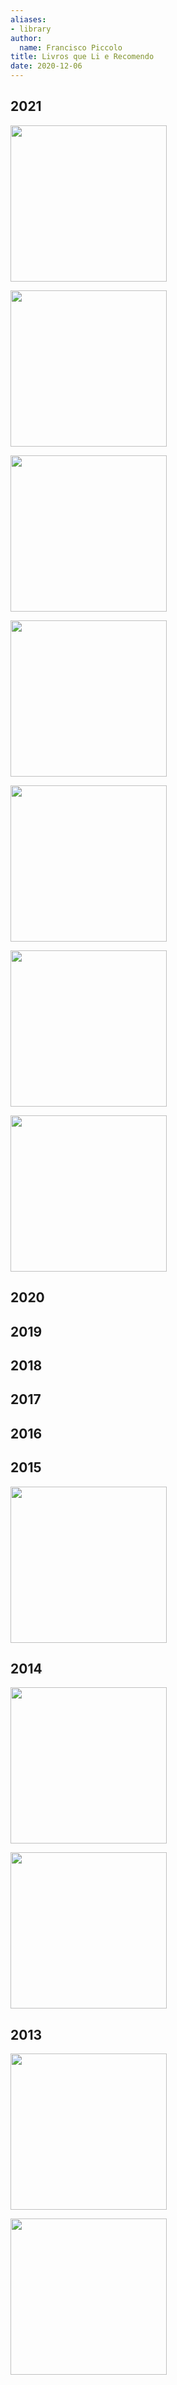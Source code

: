 ```yaml
---
aliases:
- library
author:
  name: Francisco Piccolo
title: Livros que Li e Recomendo
date: 2020-12-06
---
```


## 2021

<p float="left">

<img src=./library_images/basic_econometrics_gujarati.png
     style="widh: 150px; height: 250px" />

<img src=./library_images/data_analysis_and_graphics_using_R.png
     style="widh: 150px; height: 250px" />

<img src=./library_images/forecasting_principles_and_practices.png
     style="widh: 150px; height: 250px" />

<img src=./library_images/market_segmentation_analysis.png
     style="widh: 150px; height: 250px" />

<img src=./library_images/r_for_data_science.png
     style="widh: 150px; height: 250px" />

<img src=./library_images/elements_of_forecasting.png
     style="widh: 150px; height: 250px" />

<img src=./library_images/the_man_who_solved_the_market.png
     style="widh: 150px; height: 250px" />
</p>


## 2020


## 2019

## 2018

## 2017

## 2016

## 2015

<img src=./library_images/2014_estrutura_e_analise_de_balancos_assaf_neto.png
     style="widh: 150px; height: 250px" />

## 2014

<p float="left">

<img src=./library_images/2014_pmbook_pmi.png
     style="widh: 150px; height: 250px" />

<img src=./library_images/2014_como_fazer_amigos_e_influenciar_pessoas.png
     style="widh: 150px; height: 250px" />
</p>

## 2013

<p float="left">

<img src=./library_images/2013_o_coracao_da_lideranca.png
     style="widh: 150px; height: 250px" />

<img src=./library_images/2013_o_poder_do_habito.png
     style="widh: 150px; height: 250px" />
</p>